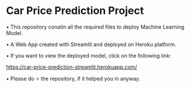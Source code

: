 # Car Price Prediction Project

• This repository conatin all the required files to deploy Machine Learning Model.

• A Web App created with Streamlit and deployed on Heroku platform.

• If you want to view the deployed model, click on the following link:

https://car-price-prediction-streamlit.herokuapp.com/

• Please do ⭐ the repository, if it helped you in anyway.

